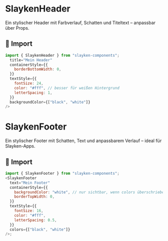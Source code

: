 # SlaykenHeader

Ein stylischer Header mit Farbverlauf, Schatten und Titeltext – anpassbar über Props.

## 🔧 Import

```js
import { SlaykenHeader } from "slayken-components";
  title="Mein Header"
  containerStyle={{
    borderBottomWidth: 0,
  }}
  textStyle={{
    fontSize: 24,
    color: "#fff", // besser für weißen Hintergrund
    letterSpacing: 1,
  }}
  backgroundColor={["black", "white"]}
/>
```

# SlaykenFooter

Ein stylischer Footer mit Schatten, Text und anpassbarem Verlauf – ideal für Slayken-Apps.

## 🔧 Import

```js
import { SlaykenFooter } from "slayken-components";
<SlaykenFooter
  text="Mein Footer"
  containerStyle={{
    backgroundColor: "white", // nur sichtbar, wenn colors überschrieben wird
    borderTopWidth: 0,
  }}
  textStyle={{
    fontSize: 16,
    color: "#fff",
    letterSpacing: 0.5,
  }}
  colors={["black", "white"]}
/>;
```
